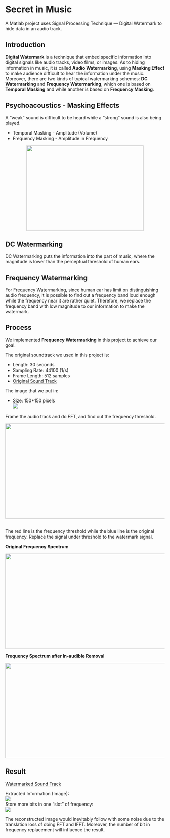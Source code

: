 # Secret in Music
A Matlab project uses Signal Processing Technique — Digital Watermark to hide data in an audio track. 

## Introduction
**Digital Watermark** is a technique that embed specific information into digital signals like audio tracks, video films, or images. As to hiding information in music, it is called **Audio Watermarking**, using **Masking Effect** to make audience difficult to hear the information under the music. Moreover, there are two kinds of typical watermarking schemes: **DC Watermarking** and **Frequency Watermarking**, which one is based on **Temporal Masking** and while another is based on **Frequency Masking**. 

## Psychoacoustics - Masking Effects
A “weak” sound is difficult to be heard while a “strong” sound is also being played.

* Temporal Masking - Amplitude (Volume)
* Frequency Masking - Amplitude in Frequency
<p align="center">
  <img src="./images/flow.jpg" width="370" height="270">
</p>

## DC Watermarking
DC Watermarking puts the information into the part of music, where the magnitude is lower than the perceptual threshold of human ears. 

## Frequency Watermarking
For Frequency Watermarking, since human ear has limit on distinguishing audio frequency, it is possible to find out a frequency band loud enough while the frequency near it are rather quiet. Therefore, we replace the frequency band with low magnitude to our information to make the watermark.

## Process
We implemented **Frequency Watermarking** in this project to achieve our goal.

The original soundtrack we used in this project is:
* Length: 30 seconds
* Sampling Rate: 44100 (1/s)
* Frame Length: 512 samples
* [Original Sound Track](https://drive.google.com/file/d/0B_MhQboJITZGRzJiYWYydlZDc2s/view)

The image that we put in:
* Size: 150*150 pixels<br>
![](./images/leo_re.jpg)

Frame the audio track and do FFT, and find out the frequency threshold.<br>
<p align="center">
  <img src="./images/mask_signal.jpg" width="600" height="300">
</p><br>
The red line is the frequency threshold while the blue line is the original frequency. Replace the signal under threshold to the watermark signal.

**Original Frequency Spectrum**<br>
<p align="center">
  <img src="./images/original.jpg" width="600" height="300">
</p>

**Frequency Spectrum after In-audible Removal**<br>
<p align="center">
  <img src="./images/watermarked.jpg" width="600" height="300">
</p>

## Result
[Watermarked Sound Track](https://drive.google.com/file/d/0B_MhQboJITZGZml2STNoMlVWRzQ/view)

Extracted Information (Image):<br>
![](./images/extracted.jpg)<br>
Store more bits in one “slot” of frequency:<br>
![](./images/extracted4bit.jpg) <br>

The reconstructed image would inevitably follow with some noise due to the translation loss of doing FFT and IFFT. Moreover, the number of bit in frequency replacement will influence the result.


